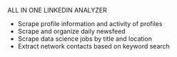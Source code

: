 ALL IN ONE LINKEDIN ANALYZER 

- Scrape profile information and activity of profiles
- Scrape and organize daily newsfeed
- Scrape data science jobs by title and location
- Extract network contacts based on keyword search